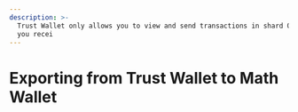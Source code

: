 ```yaml
---
description: >-
  Trust Wallet only allows you to view and send transactions in shard 0, but if
  you recei
---
```


# Exporting from Trust Wallet to Math Wallet

